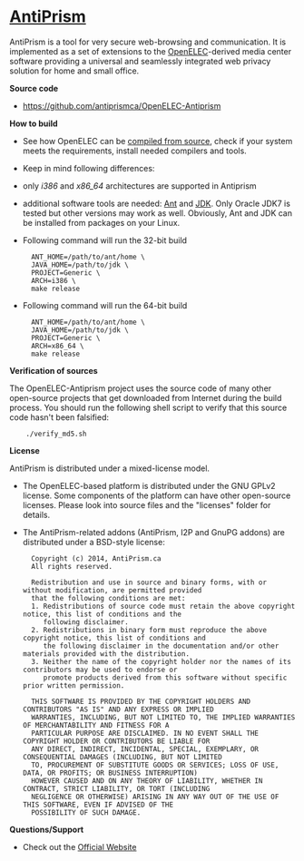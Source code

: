 
# [AntiPrism](http://antiprism.ca)

AntiPrism is a tool for very secure web-browsing and communication. 
It is implemented as a set of extensions to the [OpenELEC](http://www.openelec.tv)-derived media 
center software providing a universal and seamlessly integrated web privacy 
solution for home and small office. 

**Source code**

* https://github.com/antiprismca/OpenELEC-Antiprism

**How to build**

* See how OpenELEC can be [compiled from source](http://wiki.openelec.tv/index.php/Compile_from_source), 
check if your system meets the requirements, install needed compilers and tools.
* Keep in mind following differences:
 * only *i386* and *x86_64* architectures are supported in Antiprism
 * additional software tools are needed: [Ant](http://ant.apache.org/) and 
 [JDK](http://www.oracle.com/technetwork/java/javase/downloads/jdk7-downloads-1880260.html). Only Oracle JDK7 is tested
 but other versions may work as well. Obviously, Ant and JDK can be installed from packages on your Linux.
* Following command will run the 32-bit build
 
        ANT_HOME=/path/to/ant/home \
        JAVA_HOME=/path/to/jdk \
        PROJECT=Generic \
        ARCH=i386 \
        make release 

* Following command will run the 64-bit build
 
        ANT_HOME=/path/to/ant/home \
        JAVA_HOME=/path/to/jdk \
        PROJECT=Generic \
        ARCH=x86_64 \
        make release 
        
**Verification of sources**

The OpenELEC-Antiprism project uses the source code of many other open-source projects that get downloaded from Internet during
the build process. You should run the following shell script to verify that this source code hasn't been falsified:

        ./verify_md5.sh

**License**

AntiPrism is distributed under a mixed-license model.

* The OpenELEC-based platform is distributed under the GNU GPLv2 license. Some components of
the platform can have other open-source licenses. Please look into source files and the "licenses" folder for details.

* The AntiPrism-related addons (AntiPrism, I2P and GnuPG addons) are distributed under a BSD-style license:

        Copyright (c) 2014, AntiPrism.ca
        All rights reserved.

        Redistribution and use in source and binary forms, with or without modification, are permitted provided 
        that the following conditions are met:
        1. Redistributions of source code must retain the above copyright notice, this list of conditions and the
           following disclaimer.
        2. Redistributions in binary form must reproduce the above copyright notice, this list of conditions and
           the following disclaimer in the documentation and/or other materials provided with the distribution.
        3. Neither the name of the copyright holder nor the names of its contributors may be used to endorse or 
           promote products derived from this software without specific prior written permission.

        THIS SOFTWARE IS PROVIDED BY THE COPYRIGHT HOLDERS AND CONTRIBUTORS "AS IS" AND ANY EXPRESS OR IMPLIED 
        WARRANTIES, INCLUDING, BUT NOT LIMITED TO, THE IMPLIED WARRANTIES OF MERCHANTABILITY AND FITNESS FOR A 
        PARTICULAR PURPOSE ARE DISCLAIMED. IN NO EVENT SHALL THE COPYRIGHT HOLDER OR CONTRIBUTORS BE LIABLE FOR
        ANY DIRECT, INDIRECT, INCIDENTAL, SPECIAL, EXEMPLARY, OR CONSEQUENTIAL DAMAGES (INCLUDING, BUT NOT LIMITED
        TO, PROCUREMENT OF SUBSTITUTE GOODS OR SERVICES; LOSS OF USE, DATA, OR PROFITS; OR BUSINESS INTERRUPTION) 
        HOWEVER CAUSED AND ON ANY THEORY OF LIABILITY, WHETHER IN CONTRACT, STRICT LIABILITY, OR TORT (INCLUDING 
        NEGLIGENCE OR OTHERWISE) ARISING IN ANY WAY OUT OF THE USE OF THIS SOFTWARE, EVEN IF ADVISED OF THE 
        POSSIBILITY OF SUCH DAMAGE.

**Questions/Support**

* Check out the [Official Website](http://antiprism.ca)


